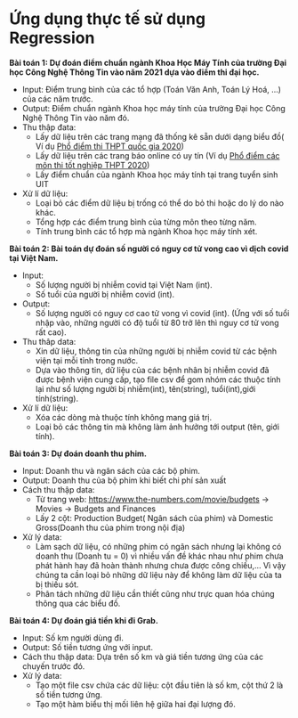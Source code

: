 # Ứng dụng thực tế sử dụng Regression

**Bài toán 1: Dự đoán điểm chuẩn ngành Khoa Học Máy Tính của trường Đại học Công Nghệ Thông Tin vào năm 2021 dựa vào điểm thi đại học.**
- Input: Điểm trung bình của các tổ hợp (Toán Văn Anh, Toán Lý Hoá, ...) của các năm trước.
- Output: Điểm chuẩn ngành Khoa học máy tính của trường Đại học Công Nghệ Thông Tin vào năm đó.
- Thu thập đata: 
  + Lấy dữ liệu trên các trang mạng đã thống kê sẵn dưới dạng biểu đồ( Ví dụ [Phổ điểm thi THPT quốc gia 2020](https://hoatieu.vn/pho-diem-thi-thpt-quoc-gia-203316#:~:text=sinh%20(kh%E1%BB%91i%20B)-,K%E1%BA%BFt%20qu%E1%BA%A3%20ph%C3%A2n%20t%C3%ADch%20%C4%91i%E1%BB%83m%20thi%20theo%20t%E1%BB%95%20h%E1%BB%A3p%203,%C4%91%E1%BA%A1t%20nh%E1%BA%A5t%20l%C3%A0%2022%20%C4%91i%E1%BB%83m.))
  + Lấy dữ liệu trên các trang báo online có uy tín (Ví dụ [Phổ điểm các môn thi tốt nghiệp THPT 2020](https://tuoitre.vn/pho-diem-cac-mon-thi-tot-nghiep-thpt-2020-tap-trung-o-khoang-5-5-7-5-diem-20200808195948919.htm))
  + Lấy điểm chuẩn của ngành Khoa học máy tính tại trang tuyển sinh UIT
- Xử lí dữ liệu:
  + Loại bỏ các điểm dữ liệu bị trống có thể do bỏ thi hoặc do lý do nào khác.
  + Tổng hợp các điểm trung bình của từng môn theo từng năm.
  + Tính trung bình các tổ hợp mà ngành Khoa học máy tính xét.

**Bài toán 2: Bài toán dự đoán số người có nguy cơ tử vong cao vì dịch covid tại Việt Nam.**
- Input:
  + Số lượng người bị nhiễm covid tại Việt Nam (int).
  + Số tuổi của người bị nhiễm covid (int).
- Output:
  + Số lượng người có nguy cơ cao tử vong vì covid (int). (Ứng với số tuổi nhập vào, những người có độ tuổi từ 80 trở lên thì nguy cơ tử vong rất cao).
- Thu thâp data:
  + Xin dữ liệu, thông tin của những người bị nhiễm covid từ các bệnh viện tại mỗi tỉnh trong nước.
  + Dựa vào thông tin, dữ liệu của các bệnh nhân bị nhiễm covid đã được bệnh viện cung cấp, tạo file csv để gom nhóm các thuộc tính lại như số lượng 
  người bị nhiễm(int), tên(string), tuổi(int),giới tính(string).
- Xử lí dữ liệu:
  + Xóa các dòng mà thuộc tính không mang giá trị.
  + Loại bỏ các thông tin mà không làm ảnh hưởng tới output (tên, giới tính).

**Bài toán 3: Dự đoán doanh thu phim.**
- Input: Doanh thu và ngân sách của các bộ phim.
- Output: Doanh thu của bộ phim khi biết chi phí sản xuất
- Cách thu thập data: 
  + Từ trang web: https://www.the-numbers.com/movie/budgets -> Movies -> Budgets and Finances
  + Lấy 2 cột: Production Budget( Ngân sách của phim) và Domestic Gross(Doanh thu của phim trong nội địa)
- Xử lý data: 
	+ Làm sạch dữ liệu, có những phim có ngân sách nhưng lại không có doanh thu (Doanh tu = 0) vì nhiều vấn đề khác nhau như phim chưa phát hành hay đã hoàn thành nhưng chưa được công chiếu,… Vì vậy chúng ta cần loại bỏ những dữ liệu này để không làm dữ liệu của ta bị thiếu sót.
	+ Phân tách những dữ liệu cần thiết cũng như trực quan hóa chúng thông qua các biểu đồ.

**Bài toán 4: Dự đoán giá tiền khi đi Grab.**
- Input: Số km người dùng đi.
- Output: Số tiền tương ứng với input.
- Cách thu thập data: Dựa trên số km và giá tiền tương ứng của các chuyến trước đó.
- Xử lý data: 
	+ Tạo một file csv chứa các dữ liệu: cột đầu tiên là số km, cột thứ 2 là số tiền tương ứng.
	+ Tạo một hàm biểu thị mối liên hệ giữa hai đại lượng đó.

